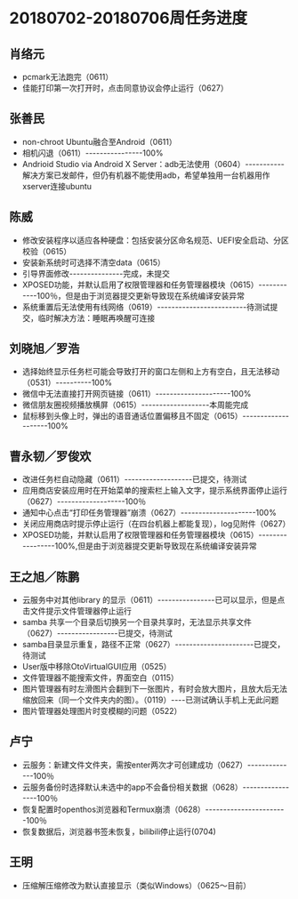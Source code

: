 # 20180702-20180706周任务进度

## 肖络元
- pcmark无法跑完（0611）
- 佳能打印第一次打开时，点击同意协议会停止运行（0627）

## 张善民
- non-chroot Ubuntu融合至Android（0611）
- 相机闪退（0611）----------------100%
- Andrioid Studio via Android X Server：adb无法使用（0604）-----------解决方案已发邮件，但仍有机器不能使用adb，希望单独用一台机器用作xserver连接ubuntu

## 陈威
- 修改安装程序以适应各种硬盘：包括安装分区命名规范、UEFI安全启动、分区校验（0615）
- 安装新系统时可选择不清空data（0615）
- 引导界面修改---------------完成，未提交
- XPOSED功能，并默认启用了权限管理器和任务管理器模块（0615）------------100％，但是由于浏览器提交更新导致现在系统编译安装异常
- 系统重置后无法使用有线网络（0619）-------------------------待测试提交，临时解决方法：睡眠再唤醒可连接

## 刘晓旭／罗浩
- 选择始终显示任务栏可能会导致打开的窗口左侧和上方有空白，且无法移动（0531）----------100%
- 微信中无法直接打开网页链接（0611）---------------------100%
- 微信朋友圈视频播放横屏（0615）-------------------本周能完成
- 鼠标移到头像上时，弹出的语音通话位置偏移且不固定（0615）--------------------100%

## 曹永韧／罗俊欢
- 改进任务栏自动隐藏（0611）-------------------已提交，待测试
- 应用商店安装应用时在开始菜单的搜索栏上输入文字，提示系统界面停止运行（0627）-------------------100％
- 通知中心点击“打印任务管理器”崩溃（0627）---------------------100%
- 关闭应用商店时提示停止运行（在四台机器上都能复现），log见附件（0627）
- XPOSED功能，并默认启用了权限管理器和任务管理器模块（0615）-----------------100%,但是由于浏览器提交更新导致现在系统编译安装异常

## 王之旭／陈鹏
- 云服务中对其他library 的显示（0611）----------------已可以显示，但是点击文件提示文件管理器停止运行
- samba 共享一个目录后切换另一个目录共享时，无法显示共享文件（0627）-----------------已提交，待测试
- samba目录显示重复，路径不正常（0627）----------------------已提交，待测试
- User版中移除OtoVirtualGUI应用（0525）
- 文件管理器不能搜索文件，界面空白（0115）
- 图片管理器有时左滑图片会翻到下一张图片，有时会放大图片，且放大后无法缩放回来（同一个文件夹内的图）。（0119）----已测试确认手机上无此问题
- 图片管理器处理图片时变模糊的问题（0522）

## 卢宁
- 云服务：新建文件文件夹，需按enter两次才可创建成功（0627）--------------100％
- 云服务备份时选择默认未选中的app不会备份相关数据（0628）-----------------100％
- 恢复配置时openthos浏览器和Termux崩溃（0628）-----------------------100％
- 恢复数据后，浏览器书签未恢复，bilibili停止运行(0704)
## 王明
- 压缩解压缩修改为默认直接显示（类似Windows）（0625～目前）
